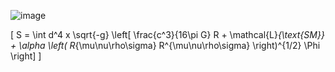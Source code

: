 ![image](https://github.com/user-attachments/assets/9a876f27-79b9-487d-9e66-21424712260e)

\[ S = \int d^4 x \sqrt{-g} \left[ \frac{c^3}{16\pi G} R + \mathcal{L}_{\text{SM}} + \alpha \left( R_{\mu\nu\rho\sigma} R^{\mu\nu\rho\sigma} \right)^{1/2} \Phi \right] \]
